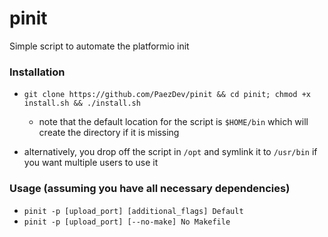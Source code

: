 # pinit
Simple script to automate the platformio init

### Installation
- ```git clone https://github.com/PaezDev/pinit && cd pinit; chmod +x install.sh && ./install.sh```
    - note that the default location for the script is ```$HOME/bin``` which will create the directory if it is missing
    
- alternatively, you drop off the script in ```/opt``` and symlink it to ```/usr/bin``` if you want multiple users to use it
### Usage (assuming you have all necessary dependencies)

- ```pinit -p [upload_port] [additional_flags] Default```
- ```pinit -p [upload_port] [--no-make] No Makefile```
